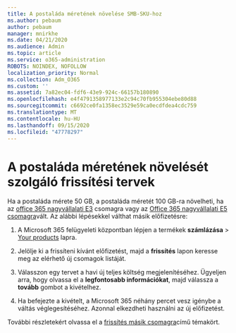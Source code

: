 ```yaml
---
title: A postaláda méretének növelése SMB-SKU-hoz
ms.author: pebaum
author: pebaum
manager: mnirkhe
ms.date: 04/21/2020
ms.audience: Admin
ms.topic: article
ms.service: o365-administration
ROBOTS: NOINDEX, NOFOLLOW
localization_priority: Normal
ms.collection: Adm_O365
ms.custom: ''
ms.assetid: 7a82ec04-fdf6-43e9-924c-66157b180890
ms.openlocfilehash: e4f4791358977133e2c94c70fb955304ebe80d88
ms.sourcegitcommit: c6692ce0fa1358ec3529e59ca0ecdfdea4cdc759
ms.translationtype: MT
ms.contentlocale: hu-HU
ms.lasthandoff: 09/15/2020
ms.locfileid: "47778297"
---
```

# <a name="upgrade-plans-to-increase-mailbox-size"></a>A postaláda méretének növelését szolgáló frissítési tervek

Ha a postaláda mérete 50 GB, a postaláda méretét 100 GB-ra növelheti, ha az [office 365 nagyvállalati E3](https://products.office.com/business/office-365-enterprise-e3-business-software) csomagra vagy az [Office 365 nagyvállalati E5 csomagra](https://products.office.com/business/office-365-enterprise-e5-business-software)vált. Az alábbi lépésekkel válthat másik előfizetésre:
  
1. A Microsoft 365 felügyeleti központban lépjen a termékek **számlázása**  >  [Your products](https://go.microsoft.com/fwlink/p/?linkid=842054) lapra.

2. Jelölje ki a frissíteni kívánt előfizetést, majd a **frissítés** lapon keresse meg az elérhető új csomagok listáját.

3. Válasszon egy tervet a havi új teljes költség megjelenítéséhez. Ügyeljen arra, hogy olvassa el a **legfontosabb információkat**, majd válassza a **tovább** gombot a kivételhez.

4. Ha befejezte a kivételt, a Microsoft 365 néhány percet vesz igénybe a váltás véglegesítéséhez. Azonnal elkezdheti használni az új előfizetést.

További részletekért olvassa el a [frissítés másik csomagra](https://docs.microsoft.com/microsoft-365/commerce/subscriptions/upgrade-to-different-plan)című témakört.